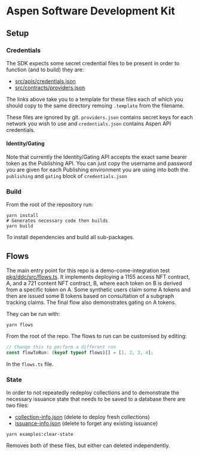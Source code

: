 # Aspen Software Development Kit

[//]: # 'TODO: update...'

## Setup

### Credentials

[//]: # 'TODO: change how this works so files are located in examples project'

The SDK expects some secret credential files to be present in order to function (and to build) they are:

- [src/apis/credentials.json](src/apis/credentials.template.json)
- [src/contracts/providers.json](src/contracts/providers.template.json)

The links above take you to a template for these files each of which you should copy to the same directory remoing `.template` from the filename.

These files are ignored by git. `providers.json` contains secret keys for each network you wish to use and `credentials.json` contains Aspen API credentials.

#### Identity/Gating

Note that currently the Identity/Gating API accepts the exact same bearer token as the Publishing API. You can just copy the username and password you are given for each Publishing environment you are using into both the `publishing` and `gating` block of `credentials.json`

### Build

From the root of the repository run:

```shell
yarn install
# Generates necessary code then builds
yarn build
```

To install dependencies and build all sub-packages.

## Flows

The main entry point for this repo is a demo-come-integration test [pkg/ddc/src/flows.ts](src/ddc/src/flows.ts). It implements deploying a 1155 access NFT contract, A, and a 721 content NFT contract, B, where each token on B is derived from a specific token on A. Some synthetic users claim some A tokens and then are issued some B tokens based on consultation of a subgraph tracking claims. The final flow also demonstrates gating on A tokens.

They can be run with:

```shell
yarn flows
```

From the root of the repo. The flows to run can be customised by editing:

```typescript
// Change this to perform a different run
const flowToRun: (keyof typeof flows)[] = [1, 2, 3, 4];
```

In the `flows.ts` file.

### State

In order to not repeatedly redeploy collections and to demonstrate the necessary issuance state that needs to be saved to a database there are two files:

- [collection-info.json](collection-info.json) (delete to deploy fresh collections)
- [issuance-info.json](issuance-info.json) (delete to forget any existing issuance)

```shell
yarn examples:clear-state
```

Removes both of these files, but either can deleted independently.
